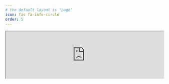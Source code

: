 ```yaml
---
# the default layout is 'page'
icon: fas fa-info-circle
order: 5
---
```

<iframe src="https://pewu.github.io/topola-viewer/#/view?gen=0&indi=I1&url=https%3A%2F%2Fcloud.jogjakota.go.id%2Fs%2FtNGqrDCQPJYgSpk%2Fdownload%3Fpath%3D%252F%26files%3Dbani_idris.ged" width="100%" id="Iframe">
</iframe>

<script>
var frame = document.getElementById("Iframe");
frame.onload = function() {
// add extra 50 pixels - in reality need just a bit more 
frame.style.height = (150+frame.contentWindow.document.body.scrollHeight) + 'px';
// not sure if this is really required. 
// set the width of the iframe as the width of the iframe content
frame.style.width = frame.contentWindow.document.body.scrollWidth+'px';  
    }
</script>